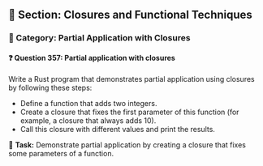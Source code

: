 ## 📘 Section: Closures and Functional Techniques  
### 🔹 Category: Partial Application with Closures  
#### ❓ Question 357: Partial application with closures

Write a Rust program that demonstrates partial application using closures by following these steps:

- Define a function that adds two integers.
- Create a closure that fixes the first parameter of this function (for example, a closure that always adds 10).
- Call this closure with different values and print the results.

🔧 **Task:** Demonstrate partial application by creating a closure that fixes some parameters of a function.

